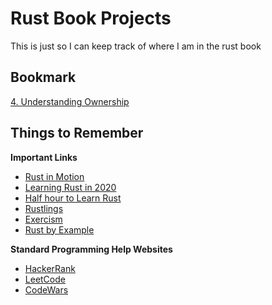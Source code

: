 # Rust Book Projects

This is just so I can keep track of where I am in the rust book

## Bookmark

[4. Understanding Ownership](https://doc.rust-lang.org/book/ch04-00-understanding-ownership.html)

## Things to Remember

**Important Links**

- [Rust in Motion](https://www.manning.com/livevideo/rust-in-motion?a_aid=cnichols&a_bid=6a993c2e)
- [Learning Rust in 2020](https://github.com/pretzelhammer/rust-blog/blob/master/posts/learning-rust-in-2020.md)
- [Half hour to Learn Rust](https://fasterthanli.me/articles/a-half-hour-to-learn-rust)
- [Rustlings](https://github.com/rust-lang/rustlings)
- [Exercism](https://exercism.io/tracks/rust)
- [Rust by Example](https://doc.rust-lang.org/rust-by-example/)

**Standard Programming Help Websites**

- [HackerRank](https://www.hackerrank.com/)
- [LeetCode](https://leetcode.com/)
- [CodeWars](https://www.codewars.com/join?language=rust)
